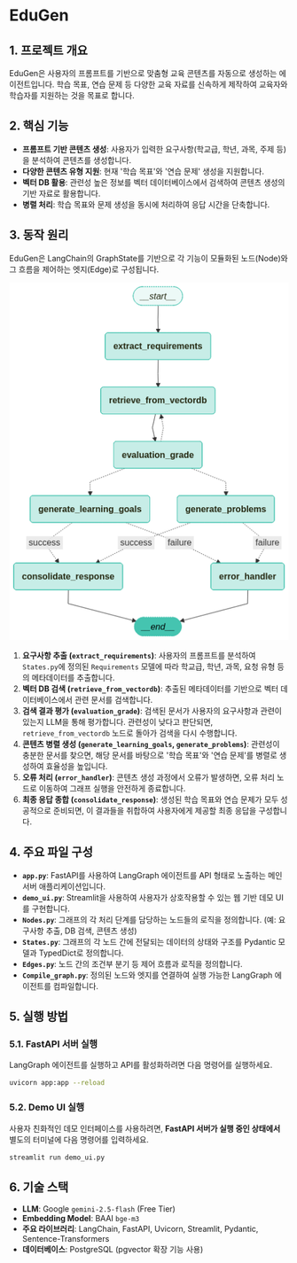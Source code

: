 # EduGen

## 1. 프로젝트 개요

EduGen은 사용자의 프롬프트를 기반으로 맞춤형 교육 콘텐츠를 자동으로 생성하는 에이전트입니다. 학습 목표, 연습 문제 등 다양한 교육 자료를 신속하게 제작하여 교육자와 학습자를 지원하는 것을 목표로 합니다.

## 2. 핵심 기능

- **프롬프트 기반 콘텐츠 생성**: 사용자가 입력한 요구사항(학교급, 학년, 과목, 주제 등)을 분석하여 콘텐츠를 생성합니다.
- **다양한 콘텐츠 유형 지원**: 현재 '학습 목표'와 '연습 문제' 생성을 지원합니다.
- **벡터 DB 활용**: 관련성 높은 정보를 벡터 데이터베이스에서 검색하여 콘텐츠 생성의 기반 자료로 활용합니다.
- **병렬 처리**: 학습 목표와 문제 생성을 동시에 처리하여 응답 시간을 단축합니다.

## 3. 동작 원리

EduGen은 LangChain의 GraphState를 기반으로 각 기능이 모듈화된 노드(Node)와 그 흐름을 제어하는 엣지(Edge)로 구성됩니다.

![alt text](image.png)

1.  **요구사항 추출 (`extract_requirements`)**: 사용자의 프롬프트를 분석하여 `States.py`에 정의된 `Requirements` 모델에 따라 학교급, 학년, 과목, 요청 유형 등의 메타데이터를 추출합니다.
2.  **벡터 DB 검색 (`retrieve_from_vectordb`)**: 추출된 메타데이터를 기반으로 벡터 데이터베이스에서 관련 문서를 검색합니다.
3.  **검색 결과 평가 (`evaluation_grade`)**: 검색된 문서가 사용자의 요구사항과 관련이 있는지 LLM을 통해 평가합니다. 관련성이 낮다고 판단되면, `retrieve_from_vectordb` 노드로 돌아가 검색을 다시 수행합니다.
4.  **콘텐츠 병렬 생성 (`generate_learning_goals`, `generate_problems`)**: 관련성이 충분한 문서를 찾으면, 해당 문서를 바탕으로 '학습 목표'와 '연습 문제'를 병렬로 생성하여 효율성을 높입니다.
5.  **오류 처리 (`error_handler`)**: 콘텐츠 생성 과정에서 오류가 발생하면, 오류 처리 노드로 이동하여 그래프 실행을 안전하게 종료합니다.
6.  **최종 응답 종합 (`consolidate_response`)**: 생성된 학습 목표와 연습 문제가 모두 성공적으로 준비되면, 이 결과들을 취합하여 사용자에게 제공할 최종 응답을 구성합니다.

## 4. 주요 파일 구성

- **`app.py`**: FastAPI를 사용하여 LangGraph 에이전트를 API 형태로 노출하는 메인 서버 애플리케이션입니다.
- **`demo_ui.py`**: Streamlit을 사용하여 사용자가 상호작용할 수 있는 웹 기반 데모 UI를 구현합니다.
- **`Nodes.py`**: 그래프의 각 처리 단계를 담당하는 노드들의 로직을 정의합니다. (예: 요구사항 추출, DB 검색, 콘텐츠 생성)
- **`States.py`**: 그래프의 각 노드 간에 전달되는 데이터의 상태와 구조를 Pydantic 모델과 TypedDict로 정의합니다.
- **`Edges.py`**: 노드 간의 조건부 분기 등 제어 흐름과 로직을 정의합니다.
- **`Compile_graph.py`**: 정의된 노드와 엣지를 연결하여 실행 가능한 LangGraph 에이전트를 컴파일합니다.

## 5. 실행 방법

### 5.1. FastAPI 서버 실행

LangGraph 에이전트를 실행하고 API를 활성화하려면 다음 명령어를 실행하세요.

```bash
uvicorn app:app --reload
```

### 5.2. Demo UI 실행

사용자 친화적인 데모 인터페이스를 사용하려면, **FastAPI 서버가 실행 중인 상태에서** 별도의 터미널에 다음 명령어를 입력하세요.

```bash
streamlit run demo_ui.py
```

## 6. 기술 스택

- **LLM**: Google `gemini-2.5-flash` (Free Tier)
- **Embedding Model**: BAAI `bge-m3`
- **주요 라이브러리**: LangChain, FastAPI, Uvicorn, Streamlit, Pydantic, Sentence-Transformers
- **데이터베이스**: PostgreSQL (pgvector 확장 기능 사용)
